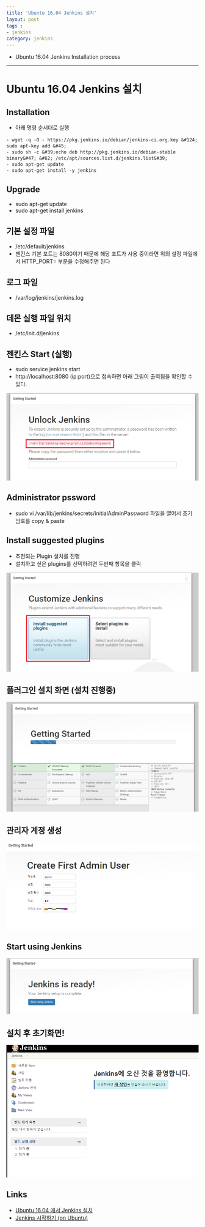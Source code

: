 ```yaml
---
title: 'Ubuntu 16.04 Jenkins 설치'  
layout: post  
tags :  
- jenkins
category: jenkins
---
```


- Ubuntu 16.04 Jenkins Installation process

---

# Ubuntu 16.04 Jenkins 설치

## Installation

- 아래 명령 순서대로 실행   
~~~
- wget -q -O - https://pkg.jenkins.io/debian/jenkins-ci.org.key &#124; sudo apt-key add &#45;   
- sudo sh -c &#39;echo deb http://pkg.jenkins.io/debian-stable binary&#47; &#62; /etc/apt/sources.list.d/jenkins.list&#39;
- sudo apt-get update
- sudo apt-get install -y jenkins
~~~

## Upgrade
- sudo apt-get update
- sudo apt-get install jenkins

## 기본 설정 파일
- /etc/default/jenkins
- 젠킨스 기본 포트는 8080이기 때문에 해당 포트가 사용 중이라면 위의 설정 파일에서 HTTP_PORT= 부분을 수정해주면 된다

## 로그 파일
- /var/log/jenkins/jenkins.log

## 데몬 실행 파일 위치
- /etc/init.d/jenkins

## 젠킨스 Start (실행)
- sudo service jenkins start
- http://localhost:8080 (ip:port)으로 접속하면 아래 그림이 출력됨을 확인할 수 있다.

![jenkins1](/assets/images/usingimages/jenkins/jenkins1.PNG)

## Administrator pssword
- sudo vi /var/lib/jenkins/secrets/initialAdminPassword 파일을 열어서 초기 암호를 copy & paste

## Install suggested plugins
- 추천되는 Plugin 설치를 진행
- 설치하고 싶은 plugins를 선택하려면 두번째 항목을 클릭

![jenkins2](/assets/images/usingimages/jenkins/jenkins2.PNG)

## 플러그인 설치 화면 (설치 진행중)
![jenkins3](/assets/images/usingimages/jenkins/jenkins3.PNG)

## 관리자 계정 생성
![jenkins4](/assets/images/usingimages/jenkins/jenkins4.PNG)

## Start using Jenkins
![jenkins5](/assets/images/usingimages/jenkins/jenkins5.PNG)

## 설치 후 초기화면!
![jenkins6](/assets/images/usingimages/jenkins/jenkins6.PNG)

## Links
- [Ubuntu 16.04 에서 Jenkins 설치](https://www.fun25.co.kr/blog/jenkins-ubuntu-16-04-install/?category=004)
- [Jenkins 시작하기 (on Ubuntu)]( https://kanziw.github.io/tools/jenkins/2017/01/16/jenkins-install.html)
